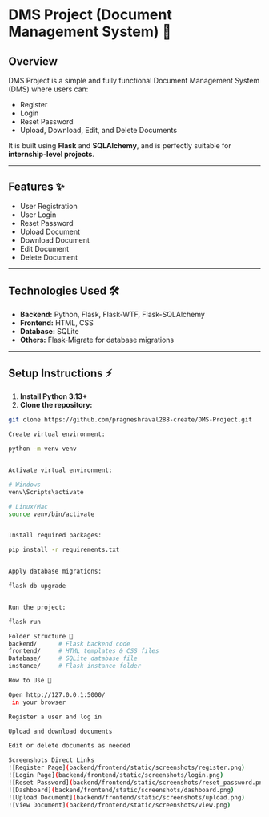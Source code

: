 # DMS Project (Document Management System) 🚀

## Overview
DMS Project is a simple and fully functional Document Management System (DMS) where users can:
- Register  
- Login  
- Reset Password  
- Upload, Download, Edit, and Delete Documents  

It is built using **Flask** and **SQLAlchemy**, and is perfectly suitable for **internship-level projects**.

---

## Features ✨
- User Registration  
- User Login  
- Reset Password  
- Upload Document  
- Download Document  
- Edit Document  
- Delete Document  

---

## Technologies Used 🛠️
- **Backend:** Python, Flask, Flask-WTF, Flask-SQLAlchemy  
- **Frontend:** HTML, CSS  
- **Database:** SQLite  
- **Others:** Flask-Migrate for database migrations  

---

## Setup Instructions ⚡

1. **Install Python 3.13+**  
2. **Clone the repository:**  
```bash
git clone https://github.com/pragneshraval288-create/DMS-Project.git

Create virtual environment:

python -m venv venv


Activate virtual environment:

# Windows
venv\Scripts\activate

# Linux/Mac
source venv/bin/activate


Install required packages:

pip install -r requirements.txt


Apply database migrations:

flask db upgrade


Run the project:

flask run

Folder Structure 📂
backend/      # Flask backend code
frontend/     # HTML templates & CSS files
Database/     # SQLite database file
instance/     # Flask instance folder

How to Use 🎯

Open http://127.0.0.1:5000/
 in your browser

Register a user and log in

Upload and download documents

Edit or delete documents as needed

Screenshots Direct Links
![Register Page](backend/frontend/static/screenshots/register.png)
![Login Page](backend/frontend/static/screenshots/login.png)
![Reset Password](backend/frontend/static/screenshots/reset_password.png)
![Dashboard](backend/frontend/static/screenshots/dashboard.png)
![Upload Document](backend/frontend/static/screenshots/upload.png)
![View Document](backend/frontend/static/screenshots/view.png)
